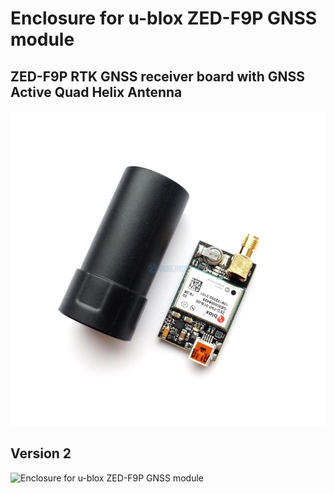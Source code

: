 # Enclosure for u-blox ZED-F9P GNSS module

## ZED-F9P RTK GNSS receiver board with GNSS Active Quad Helix Antenna

![u-blox-zed-f9p-gnss-module-with-active-quad-helix-antenna](https://github.com/Nanich87/ublox-zed-f9p-enclosure/blob/main/u-blox-zed-f9p-gnss-module-with-active-quad-helix-antenna.jpg)

## Version 2

![Enclosure for u-blox ZED-F9P GNSS module](https://github.com/Nanich87/ublox-zed-f9p-shell/blob/main/3d-model-v2.png "Enclosure for u-blox ZED-F9P GNSS module")
